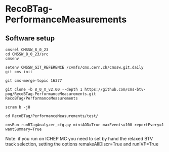 # RecoBTag-PerformanceMeasurements

## Software setup

```
cmsrel CMSSW_8_0_23
cd CMSSW_8_0_23/src
cmsenv

setenv CMSSW_GIT_REFERENCE /cvmfs/cms.cern.ch/cmssw.git.daily
git cms-init

git cms-merge-topic 16377

git clone -b 8_0_X_v2.00 --depth 1 https://github.com/cms-btv-pog/RecoBTag-PerformanceMeasurements.git RecoBTag/PerformanceMeasurements

scram b -j8

cd RecoBTag/PerformanceMeasurements/test/

cmsRun runBTagAnalyzer_cfg.py miniAOD=True maxEvents=100 reportEvery=1 wantSummary=True
```

Note: if you run on ICHEP MC you need to set by hand the relaxed BTV track selection, setting the options remakeAllDiscr=True and runIVF=True

